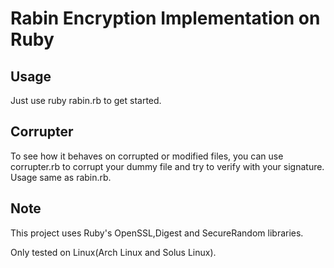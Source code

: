 # Rabin Encryption Implementation on Ruby

## Usage

Just use ruby rabin.rb to get started.

## Corrupter

To see how it behaves on corrupted or modified files, you can use corrupter.rb to corrupt your dummy file and try to verify with your signature. Usage same as rabin.rb.

## Note

This project uses Ruby's OpenSSL,Digest and SecureRandom libraries.

Only tested on Linux(Arch Linux and Solus Linux).
